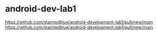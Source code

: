 # android-dev-lab1
https://github.com/staintedblue/android-development-lab1/pull/new/main
https://github.com/staintedblue/android-development-lab1/pull/new/main
